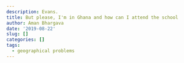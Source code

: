 ```yaml
---
description: Evans.
title: But please, I'm in Ghana and how can I attend the school
author: Aman Bhargava
date: '2019-08-22'
slug: []
categories: []
tags:
  - geographical problems
---
```


